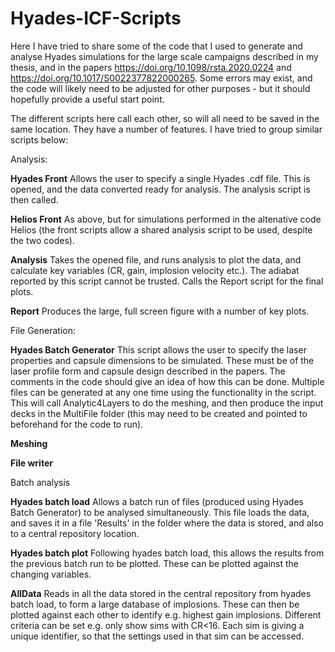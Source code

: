 # Hyades-ICF-Scripts

Here I have tried to share some of the code that I used to generate and analyse Hyades simulations for the large scale campaigns described in my thesis, and in the papers https://doi.org/10.1098/rsta.2020.0224 and https://doi.org/10.1017/S0022377822000265.
Some errors may exist, and the code will likely need to be adjusted for other purposes - but it should hopefully provide a useful start point.

The different scripts here call each other, so will all need to be saved in the same location. They have a number of features. I have tried to group similar scripts below:


Analysis:

**Hyades Front**
Allows the user to specify a single Hyades .cdf file. This is opened, and the data converted ready for analysis. The analysis script is then called.

**Helios Front**
As above, but for simulations performed in the altenative code Helios (the front scripts allow a shared analysis script to be used, despite the two codes).

**Analysis**
Takes the opened file, and runs analysis to plot the data, and calculate key variables (CR, gain, implosion velocity etc.). The adiabat reported by this script cannot be trusted. Calls the Report script for the final plots.

**Report**
Produces the large, full screen figure with a number of key plots.




File Generation:

**Hyades Batch Generator**
This script allows the user to specify the laser properties and capsule dimensions to be simulated. These must be of the laser profile form and capsule design described in the papers. The comments in the code should give an idea of how this can be done. Multiple files can be generated at any one time using the functionality in the script. This will call Analytic4Layers to do the meshing, and then produce the input decks in the MultiFile folder (this may need to be created and pointed to beforehand for the code to run).

**Meshing**

**File writer**



Batch analysis

**Hyades batch load**
Allows a batch run of files (produced using Hyades Batch Generator) to be analysed simultaneously. This file loads the data, and saves it in a file 'Results' in the folder where the data is stored, and also to a central repository location.

**Hyades batch plot**
Following hyades batch load, this allows the results from the previous batch run to be plotted. These can be plotted against the changing variables.

**AllData**
Reads in all the data stored in the central repository from hyades batch load, to form a large database of implosions. These can then be plotted against each other to identify e.g. highest gain implosions. Different criteria can be set e.g. only show sims with CR<16. Each sim is giving a unique identifier, so that the settings used in that sim can be accessed.

